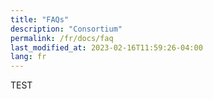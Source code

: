 ```yaml
---
title: "FAQs"
description: "Consortium"
permalink: /fr/docs/faq
last_modified_at: 2023-02-16T11:59:26-04:00
lang: fr
---
```


TEST
